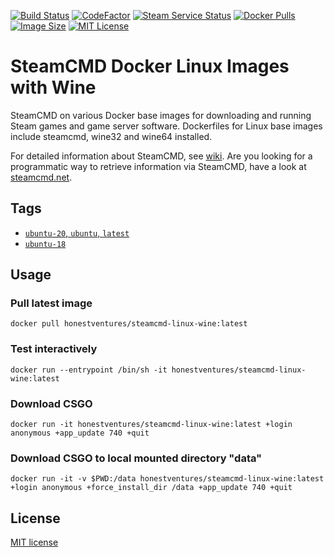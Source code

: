 [![Build Status](https://img.shields.io/github/workflow/status/honestventures/docker-steamcmd-wine/Build%20Images.svg?logo=github)](https://github.com/honestventures/docker-steamcmd-wine/actions)
[![CodeFactor](https://www.codefactor.io/repository/github/honestventures/docker-steamcmd-wine/badge)](https://www.codefactor.io/repository/github/honestventures/docker-steamcmd-wine)
[![Steam Service Status](https://img.shields.io/static/v1?label=service&message=steam%20status&color=green)](https://status.steamcmd.net)
[![Docker Pulls](https://img.shields.io/docker/pulls/honestventures/steamcmd-linux-wine.svg)](https://hub.docker.com/r/honestventures/steamcmd-linux-wine)
[![Image Size](https://img.shields.io/docker/image-size/honestventures/steamcmd-linux-wine/latest.svg)](https://hub.docker.com/r/honestventures/steamcmd-linux-wine)
[![MIT License](https://img.shields.io/badge/license-MIT-blue.svg)](LICENSE)

# SteamCMD Docker Linux Images with Wine
SteamCMD on various Docker base images for downloading and running Steam games
and game server software. Dockerfiles for Linux base images include steamcmd, wine32 and wine64 installed.

For detailed information about SteamCMD,
see [wiki](https://developer.valvesoftware.com/wiki/SteamCMD).
Are you looking for a programmatic way to retrieve information via SteamCMD,
have a look at [steamcmd.net](https://www.steamcmd.net).

## Tags

*   [`ubuntu-20`, `ubuntu`, `latest`](dockerfiles/ubuntu-20/Dockerfile)
*   [`ubuntu-18`](dockerfiles/ubuntu-18/Dockerfile)
<!---
*   [`alpine-3`, `alpine`](dockerfiles/alpine-3/Dockerfile)
*   [`centos-8`, `centos`](dockerfiles/centos-8/Dockerfile)
*   [`centos-7`](dockerfiles/centos-7/Dockerfile)
--->

## Usage

### Pull latest image
```shell
docker pull honestventures/steamcmd-linux-wine:latest
```
### Test interactively
```shell
docker run --entrypoint /bin/sh -it honestventures/steamcmd-linux-wine:latest
```
### Download CSGO
```shell
docker run -it honestventures/steamcmd-linux-wine:latest +login anonymous +app_update 740 +quit
```
### Download CSGO to local mounted directory "data"
```shell
docker run -it -v $PWD:/data honestventures/steamcmd-linux-wine:latest +login anonymous +force_install_dir /data +app_update 740 +quit
```

## License

[MIT license](LICENSE)
